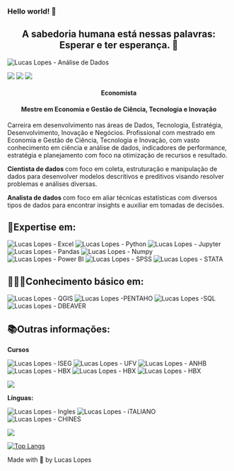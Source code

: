 ### Hello world! 👋

<h2 align="center"> A sabedoria humana está nessas palavras: Esperar e ter esperança. 🚀 </h2> 

![Lucas Lopes - Análise de Dados](https://user-images.githubusercontent.com/104323002/164995092-4fe953bc-4934-48a8-b134-77b334d3cb0d.jpeg)

<a href="https://www.linkedin.com/in/lucas-lopes-br/" alt="linkedin" target="_blank"><img src="https://img.shields.io/badge/LinkedIn-%230077B5.svg?&style=flat-square&logo=linkedin&logoColor=white"></a> 
<a href="https://wa.me/5532998342365" alt="WhatsApp" target="_blank"><img src="https://img.shields.io/badge/-WhatsApp-25d366?style=flat-square&labelColor=25d366&logo=whatsapp&logoColor=white&link=https://wa.me/5584981430120"/></a>
<a href="mailto:lucas.aguiarlopes26@gmail.com" alt="gmail" target="_blank"><img src="https://img.shields.io/badge/-Gmail-FF0000?style=flat-square&labelColor=FF0000&logo=gmail&logoColor=white&link=mailto:tassiofernandescosta@gmail.com" /></a>

<h4 align="center"> Economista </h4>
<h4 align="center"> Mestre em Economia e Gestão de Ciência, Tecnologia e Inovação </h4>

Carreira em desenvolvimento nas áreas de Dados, Tecnologia, Estratégia, Desenvolvimento, Inovação e Negócios. Profissional com mestrado em Economia e Gestão de Ciência, Tecnologia e Inovação, com vasto conhecimento em ciência e análise de dados, indicadores de performance, estratégia e planejamento com foco na otimização de recursos e resultado.

<b> Cientista de dados </b> com foco em coleta, estruturação e manipulação de dados para desenvolver modelos descritivos e preditivos visando resolver problemas e análises diversas.

<b> Analista de dados </b> com foco em aliar técnicas estatísticas com diversos tipos de dados para encontrar insights e auxiliar em tomadas de decisões.

<h2>🎲Expertise em: </h2> 

![Lucas Lopes - Excel](https://img.shields.io/badge/Microsoft_Excel-217346?style=for-the-badge&logo=microsoft-excel&logoColor=white)
![Lucas Lopes - Python](https://img.shields.io/badge/Python-3776AB?style=for-the-badge&logo=python&logoColor=white)
![Lucas Lopes - Jupyter](https://img.shields.io/badge/Jupyter-black?style=for-the-badge&logo=Jupyter)
![Lucas Lopes - Pandas](https://img.shields.io/badge/-Pandas-9cf?style=for-the-badge&logo=Pandas)
![Lucas Lopes - Numpy](https://img.shields.io/badge/-Numpy-blue?style=for-the-badge&logo=Numpy)
![Lucas Lopes - Power BI](https://img.shields.io/badge/-Power%20BI-black?style=for-the-badge&logo=Power%20BI)
![Lucas Lopes - SPSS](https://img.shields.io/badge/-SPSS-black?style=for-the-badge&logo=SPSS)
![Lucas Lopes - STATA](https://img.shields.io/badge/-STATA-blue?style=for-the-badge&logo=STATA)

<h2>👨🏻‍💻Conhecimento básico em: </h2> 

![Lucas Lopes - QGIS](https://img.shields.io/badge/-QGIS-brightgreen?style=for-the-badge&logo=QGIS)
![Lucas Lopes -PENTAHO](https://img.shields.io/badge/-PENTAHO-blue?style=for-the-badge&logo=PENTAHO)
![Lucas Lopes -SQL](https://img.shields.io/badge/-SQL-black?style=for-the-badge&logo=SQL)
![Lucas Lopes - DBEAVER](https://img.shields.io/badge/-DBEAVER-9cf?style=for-the-badge&logo=DBEAVER)

<h2>📚Outras informações: </h2> 
<b>Cursos</b>

![Lucas Lopes - ISEG](https://img.shields.io/badge/iseg-mestrado%20em%20economia%20e%20gest%C3%A3o%20de%20ci%C3%AAncia%20tecnologia%20e%20inova%C3%A7%C3%A3o-red?style=for-the-badge&logo=ISEG)
![Lucas Lopes - UFV](https://img.shields.io/badge/UFV-Economia-red?style=for-the-badge&logo=UFV)
![Lucas Lopes - ANHB](https://img.shields.io/badge/Anhembi%20Morumbi-P%C3%B3s%20gradua%C3%A7%C3%A3o%20em%20Business%20Intelligence%20e%20Analytics-brightgreen?style=for-the-badge&logo=Anhembi)
![Lucas Lopes - HBX](https://img.shields.io/badge/Harvard%20Business%20School%20Online-Certificate%20in%20Business%20Analytics-red?style=for-the-badge&logo=Harvard)
![Lucas Lopes - HBX](https://img.shields.io/badge/IGTI-Bootcamp%20Analista%20de%20Dados-brightgreen?style=for-the-badge&logo=IGTI)
![Lucas Lopes - HBX](https://img.shields.io/badge/Raizzer-Forma%C3%A7%C3%A3o%20B.I%20Academy-lightgrey?style=for-the-badge&logo=RAIZZER)

<a href="https://www.linkedin.com/in/lucas-lopes-br/" alt="linkedin" target="_blank"><img src="https://img.shields.io/badge/LinkedIn-%230077B5.svg?&style=flat-square&logo=linkedin&logoColor=white"></a>

<b>Línguas:</b>

![Lucas Lopes - Ingles](https://img.shields.io/badge/Inglês-Avançado-blue?style=for-the-badge&logo=Inglês)
![Lucas Lopes - iTALIANO](https://img.shields.io/badge/ITALIANO-Basico-green?style=for-the-badge&logo=ITALIANO)
![Lucas Lopes - CHINES](https://img.shields.io/badge/MANDARIM-Basico%201-red?style=for-the-badge&logo=MANDARIM)



<img src="https://github-readme-stats.vercel.app/api?username=LucasLopes-BR&show_icons=true&theme=tokyonight"/>

[![Top Langs](https://github-readme-stats.vercel.app/api/top-langs/?username=LucasLopes-BR&layout=compact)](https://github.com/anuraghazra/github-readme-stats)


Made with 💖 by Lucas Lopes
